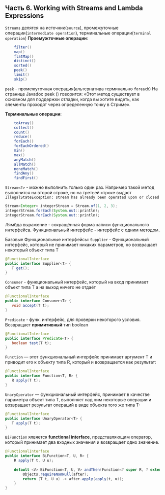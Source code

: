 ## Часть 6. Working with Streams and Lambda Expressions

`Streams` делятся на источник(`source`), промежуточные операции(`intermediate operation`), терминальные операции(`terminal operation`)
**Проемужточные операции**:
```java
	filter()
	map()
	flatMap()
	distinct()  
	sorted()  
	peek()  
	limit()  
	skip()
```
`peek` - промежуточная операция(альтернатива терминально  `foreach`)
На странице Javadoc peek () говорится: «Этот метод существует в основном для поддержки отладки, когда вы хотите видеть, как элементы проходят через определенную точку в Стриме».

**Терминальные операции**:
```java
	toArray()
	collect()
	count()
	reduce() 
	forEach() 
	forEachOrdered() 
	min()
	max()
	anyMatch()
	allMatch() 
	noneMatch()
	findAny()
	findFirst()
```

`Stream<?>` - можно выполнить только один раз. Например такой метод выполнится на второй строке, но на третьей строке выдаст
`IllegalStateException: stream has already been operated upon or closed`
```java
Stream<Integer> integerStream = Stream.of(1, 2, 3);  
integerStream.forEach(System.out::println);  
integerStream.forEach(System.out::println);
```

Лямбда выражение - сокращённая форма записи функционального интерфейса.
Функциональный интерфейс - интерфейс с одним методом.

Базовые Функциональные интерфейсы:
`Supplier` - Функциональный интерфейс, который не принимает никаких параметров, но возвращает некоторый объект типа T
```java
@FunctionalInterface
public interface Supplier<T> {
   T get();
}
```

`Consumer` - функциональный интерфейс, который на вход принимает объект типа T а на выход ничего не отдаёт
```java
@FunctionalInterface
public interface Consumer<T> {
   void accept(T t);
}
```

`Predicate` - функ. интерфейс, для проверки некоторого условия. Возвращает **примитивный** тип boolean
```java
@FunctionalInterface
public interface Predicate<T> {
   boolean test(T t);
}
```

`Function` — этот функциональный интерфейс принимает аргумент T и приводит его к объекту типа R, который и возвращается как результат:
```java
@FunctionalInterface
public interface Function<T, R> {
   R apply(T t);
}
```

`UnaryOperator` — функциональный интерфейс, принимает в качестве параметра объект типа T, выполняет над ним некоторые операции и возвращает результат операций в виде объекта того же типа T:

```java
@FunctionalInterface
public interface UnaryOperator<T> {
   T apply(T t);
}
```


```BiFunction``` ялвяется **functional interface**, представляющим оператор, который принимает два входных значения и возвращает одно значение.
```java
@FunctionalInterface
public interface BiFunction<T, U, R> {
    R apply(T t, U u);
 
    default <V> BiFunction<T, U, V> andThen(Function<? super R, ? extends V> after) {
        Objects.requireNonNull(after);
        return (T t, U u) -> after.apply(apply(t, u));
    }
}
```